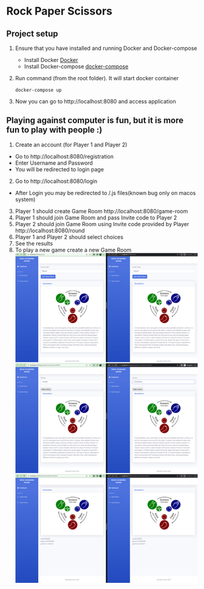 # Rock Paper Scissors

## Project setup

1. Ensure that you have installed and running Docker and Docker-compose
   * Install Docker [Docker](https://www.docker.com/products/docker-desktop)
   * Install Docker-compose  [docker-compose](https://docs.docker.com/compose/install/)

2. Run command (from the root folder). It will start docker container
   ```
   docker-compose up
   ```
3. Now you can go to http://localhost:8080 and access application

## Playing against computer is fun, but it is more fun to play with people :)
1. Create an account (for Player 1 and Player 2)
* Go to http://localhost:8080/registration
* Enter Username and Password
* You will be redirected to login page

2. Go to http://localhost:8080/login
* After Login you may be redirected to /.js files(known bug only on macos system)
3. Player 1 should create Game Room http://localhost:8080/game-room
4. Player 1 should join Game Room and pass Invite code to Player 2
5. Player 2 should join Game Room using Invite code provided by Player http://localhost:8080/round
6. Player 1 and Player 2 should select choices
7. See the results
8. To play a new game create a new Game Room
![img.png](img.png)
![img_1.png](img_1.png)
![img_2.png](img_2.png)
